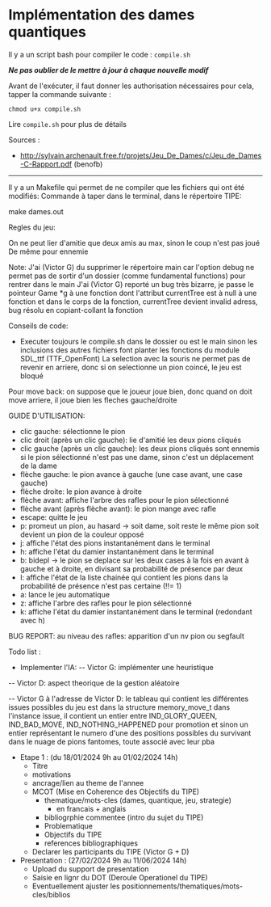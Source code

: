 # Implémentation des dames quantiques

Il y a un script bash pour compiler le code : `compile.sh`

__*Ne pas oublier de le mettre à jour à chaque nouvelle modif*__

Avant de l'exécuter, il faut donner les authorisation nécessaires
pour cela, tapper la commande suivante :
``` 
chmod u+x compile.sh
```
Lire `compile.sh` pour plus de détails

Sources :
- http://sylvain.archenault.free.fr/projets/Jeu_De_Dames/c/Jeu_de_Dames-C-Rapport.pdf (benofb)
___

Il y a un Makefile qui permet de ne compiler que les fichiers qui ont été modifiés:
Commande à taper dans le terminal, dans le répertoire TIPE:

make dames.out

Regles du jeu:

On ne peut lier d'amitie que deux amis au max, sinon le coup n'est pas joué
De même pour ennemie

Note: J'ai (Victor G) du supprimer le répertoire main car l'option debug ne permet pas de sortir d'un dossier (comme fundamental functions) pour rentrer dans le main
J'ai (Victor G) reporté un bug très bizarre, je passe le pointeur Game *g à une fonction dont l'attribut currentTree est à null à une fonction et dans le corps de la
fonction, currentTree devient invalid adress, bug résolu en copiant-collant la fonction

Conseils de code:
- Executer toujours le compile.sh dans le dossier ou est le main sinon les inclusions des autres fichiers font planter les fonctions du module SDL_ttf (TTF_OpenFont)
La selection avec la souris ne permet pas de revenir en arriere, donc si on selectionne un pion coincé, le jeu est bloqué

Pour move back: on suppose que le joueur joue bien, donc quand on doit move arriere, il joue bien les fleches gauche/droite

GUIDE D'UTILISATION:
- clic gauche: sélectionne le pion
- clic droit (après un clic gauche): lie d'amitié les deux pions cliqués
- clic gauche (après un clic gauche): les deux pions cliqués sont ennemis si le pion sélectionné n'est pas une dame, sinon c'est un déplacement de la dame
- flèche gauche: le pion avance à gauche (une case avant, une case gauche)
- flèche droite: le pion avance à droite
- flèche avant: affiche l'arbre des rafles pour le pion sélectionné
- flèche avant (après flèche avant): le pion mange avec rafle
- escape: quitte le jeu
- p: promeut un pion, au hasard -> soit dame, soit reste le même pion soit devient un pion de la couleur opposé
- j: affiche l'état des pions instantanément dans le terminal
- h: affiche l'état du damier instantanément dans le terminal
- b: bidepl -> le pion se deplace sur les deux cases à la fois en avant à gauche et à droite, en divisant sa probabilité de présence par deux
- l: affiche l'état de la liste chainée qui contient les pions dans la probabilité de présence n'est pas certaine (!!= 1)
- a: lance le jeu automatique
- z: affiche l'arbre des rafles pour le pion sélectionné
- k: affiche l'état du damier instantanément dans le terminal (redondant avec h)


BUG REPORT:
au niveau des rafles: apparition d'un nv pion ou segfault


Todo list :
- Implementer l'IA:
-- Victor G: implémenter une heuristique

-- Victor D: aspect theorique de la gestion aléatoire

-- Victor G à l'adresse de Victor D: le tableau qui contient les différentes issues possibles du jeu est dans la structure memory_move_t dans l'instance issue, il 
contient un entier entre IND_GLORY_QUEEN, IND_BAD_MOVE, IND_NOTHING_HAPPENED pour promotion et sinon un entier représentant le numero d'une des positions possibles du
survivant dans le nuage de pions fantomes, toute associé avec leur pba

- Etape 1 : (du 18/01/2024 9h au 01/02/2024 14h)
    - Titre
    - motivations
    - ancrage/lien au theme de l'annee
    - MCOT (Mise en Coherence des Objectifs du TIPE)
        - thematique/mots-cles (dames, quantique, jeu, strategie)
            - en francais + anglais
        - bibliogrphie commentee (intro du sujet du TIPE)
        - Problematique
        - Objectifs du TIPE
        - references bibliographiques
    - Declarer les participants du TIPE (Victor G + D)
- Presentation : (27/02/2024 9h au 11/06/2024 14h)
    - Upload du support de presentation
    - Saisie en lignr du DOT (Deroule Operationel du TIPE)
    - Eventuellement ajuster les positionnements/thematiques/mots-cles/biblios
